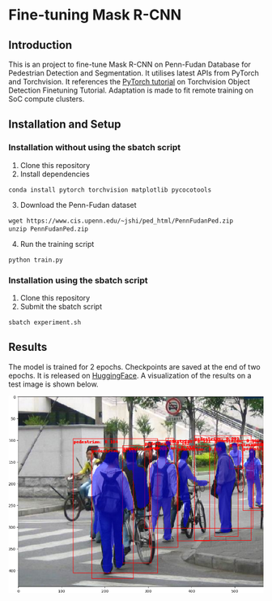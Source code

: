 # Fine-tuning Mask R-CNN

## Introduction
This is an project to fine-tune Mask R-CNN on Penn-Fudan Database for Pedestrian Detection and Segmentation. It utilises latest APIs from PyTorch and Torchvision. It references the [PyTorch tutorial](https://pytorch.org/tutorials/intermediate/torchvision_tutorial.html) on Torchvision Object Detection Finetuning Tutorial. Adaptation is made to fit remote training on SoC compute clusters.

## Installation and Setup
### Installation without using the sbatch script
1. Clone this repository
2. Install dependencies
```
conda install pytorch torchvision matplotlib pycocotools
```
3. Download the Penn-Fudan dataset
```
wget https://www.cis.upenn.edu/~jshi/ped_html/PennFudanPed.zip
unzip PennFudanPed.zip
```
4. Run the training script
```
python train.py
```
### Installation using the sbatch script
1. Clone this repository
2. Submit the sbatch script
```
sbatch experiment.sh
```

## Results
The model is trained for 2 epochs. Checkpoints are saved at the end of two epochs. It is released on [HuggingFace](https://huggingface.co/Tim-Xu/MaskRCNN-finetune/blob/main/model.pth). A visualization of the results on a test image is shown below.

![visualization.png](results%2Fvisualization.png)